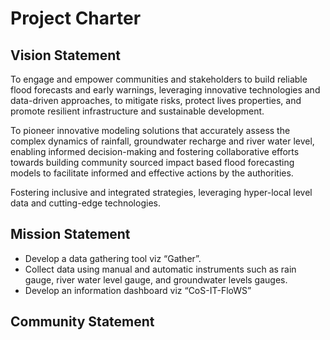 # Project Charter

## Vision Statement

To engage and empower communities and stakeholders to build reliable flood forecasts and early warnings, leveraging innovative technologies and data-driven approaches, to mitigate risks, protect lives properties, and promote resilient infrastructure and sustainable development.

To pioneer innovative modeling solutions that accurately assess the complex dynamics of rainfall, groundwater recharge and river water level, enabling informed decision-making and fostering collaborative efforts towards building community sourced impact based flood forecasting models to facilitate informed and effective actions by the authorities.

Fostering inclusive and integrated strategies, leveraging hyper-local level data and cutting-edge technologies.

## Mission Statement

- Develop a data gathering tool viz “Gather”.
- Collect data using manual and automatic instruments such as rain gauge, river water level gauge, and groundwater levels gauges.
- Develop an information dashboard viz “CoS-IT-FloWS”

## Community Statement
